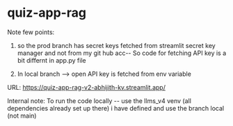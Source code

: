 # quiz-app-rag

Note few points:
1. so the prod branch  has secret keys fetched from streamlit secret key manager and not from my git hub acc-- So code for fetching API key is a bit differnt in app.py file

2. In local branch --> open API key is fetched from env variable

URL: https://quiz-app-rag-v2-abhijith-kv.streamlit.app/ 


Internal note:
To run the code locally -- use the llms_v4 venv (all dependencies already set up there) i have defined and use the branch local (not main)